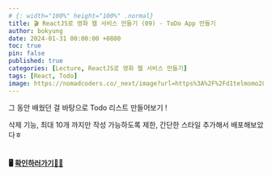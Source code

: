 ```yaml
---
# {: width="100%" height="100%" .normal}
title: 🎬 ReactJS로 영화 웹 서비스 만들기 (09) - ToDo App 만들기
author: bokyung
date: 2024-01-31 00:00:00 +0800
toc: true
pin: false
published: true
categories: [Lecture, ReactJS로 영화 웹 서비스 만들기]
tags: [React, Todo]
image: https://nomadcoders.co/_next/image?url=https%3A%2F%2Fd1telmomo28umc.cloudfront.net%2Fmedia%2Fpublic%2Fthumbnails%2Freact-for-beginners.jpeg&w=1920&q=75
---
```


그 동안 배웠던 걸 바탕으로 Todo 리스트 만들어보기 !
<br>

삭제 기능, 최대 10개 까지만 작성 가능하도록 제한, 간단한 스타일 추가해서 배포해보았다ㅎ<br><br>

#### 🖥️ [확인하러가기💨💨](https://bokyung39.github.io/React-Todo/)
